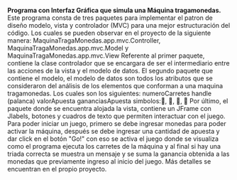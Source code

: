 **Programa con Interfaz Gráfica que simula una Máquina tragamonedas.**
Este programa consta de tres paquetes para implementar el patron de diseño modelo, vista y controlador (MVC) para una mejor estructuración del código.
Los cuales se pueden observar en el proyecto de la siguiente manera: MaquinaTragaMonedas.app.mvc.Controller, MaquinaTragaMonedas.app.mvc.Model y MaquinaTragaMonedas.app.mvc.View
Referente al primer paquete, contiene la clase controlador que se encargara de ser el intermediario entre las acciones de la vista y el modelo de datos.
El segundo paquete que contiene el modelo, el modelo de datos son todos los atributos que se consideraron del análisis de los elementos que conforman a una maquina tragamonedas. Los cuales son los siguientes: 
    numeroCarretes
    handle (palanca)
    valorApuesta
    gananciasApuesta
    simbolos:🍎, 🍊, 🍉, 💎
Por último, el paquete donde se encuentra alojada la vista, contiene un JFrame con Jlabels, botones y cuadros de texto que permiten interactuar con el juego. 
Para poder iniciar un juego, primero se debe ingresar monedas para poder activar la máquina, después se debe ingresar una cantidad de apuesta y dar click en el botón "Go!" con eso se activa el juego donde se 
visualiza como el programa ejecuta los carretes de la máquina y al final si hay una triada correcta se muestra un mensaje y se suma la ganancia obtenida a las monedas que previamente ingreso al inicio del juego. 
Más detalles se encuentran en el propio proyecto.
